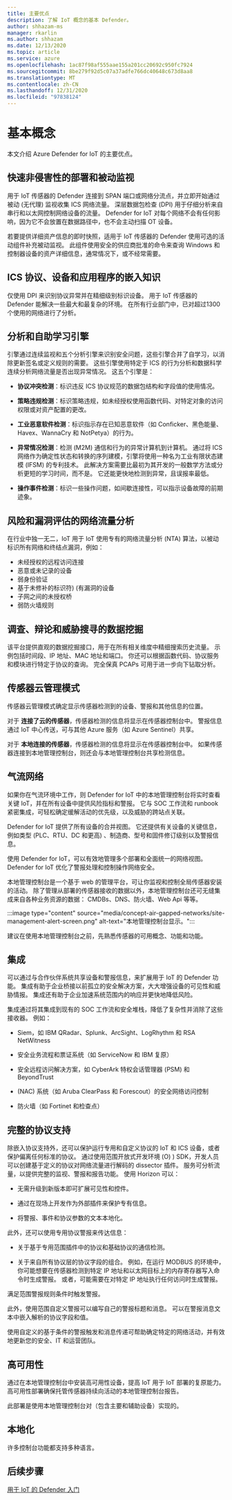 ```yaml
---
title: 主要优点
description: 了解 IoT 概念的基本 Defender。
author: shhazam-ms
manager: rkarlin
ms.author: shhazam
ms.date: 12/13/2020
ms.topic: article
ms.service: azure
ms.openlocfilehash: 1ac87f98af555aae155a201cc20692c950fc7924
ms.sourcegitcommit: 8be279f92d5c07a37adfe766dc40648c673d8aa8
ms.translationtype: MT
ms.contentlocale: zh-CN
ms.lasthandoff: 12/31/2020
ms.locfileid: "97838124"
---
```

# <a name="basic-concepts"></a>基本概念 

本文介绍 Azure Defender for IoT 的主要优点。

## <a name="rapid-non-invasive-deployment-and-passive-monitoring"></a>快速非侵害性的部署和被动监视

用于 IoT 传感器的 Defender 连接到 SPAN 端口或网络分流点，并立即开始通过被动 (无代理) 监视收集 ICS 网络流量。 深层数据包检查 (DPI) 用于仔细分析来自串行和以太网控制网络设备的流量。 Defender for IoT 对每个网络不会有任何影响，因为它不会放置在数据路径中，也不会主动扫描 OT 设备。 

若要提供详细资产信息的即时快照，适用于 IoT 传感器的 Defender 使用可选的活动组件补充被动监视。 此组件使用安全的供应商批准的命令来查询 Windows 和控制器设备的资产详细信息，通常情况下，或不经常需要。

## <a name="embedded-knowledge-of-ics-protocols-devices-and-applications"></a>ICS 协议、设备和应用程序的嵌入知识

仅使用 DPI 来识别协议异常并在精细级别标识设备。 用于 IoT 传感器的 Defender 能解决一些最大和最复杂的环境。 在所有行业部门中，已对超过1300个使用的网络进行了分析。

## <a name="analytics-and-self-learning-engines"></a>分析和自助学习引擎

引擎通过连续监视和五个分析引擎来识别安全问题，这些引擎合并了自学习，以消除更新签名或定义规则的需要。 这些引擎使用特定于 ICS 的行为分析和数据科学连续分析网络流量是否出现异常情况。 这五个引擎是：

- **协议冲突检测**：标识违反 ICS 协议规范的数据包结构和字段值的使用情况。

- **策略违规检测**：标识策略违规，如未经授权使用函数代码、对特定对象的访问权限或对资产配置的更改。

- **工业恶意软件检测**：标识指示存在已知恶意软件（如 Conficker、黑色能量、Havex、WannaCry 和 NotPetya）的行为。

- **异常情况检测**：检测 (M2M) 通信和行为的异常计算机到计算机。 通过将 ICS 网络作为确定性状态和转换的序列建模，引擎将使用一种名为工业有限状态建模 (IFSM) 的专利技术。 此解决方案需要比最初为其开发的一般数学方法或分析更短的学习时间，而不是。 它还能更快地检测到异常，且误报率最低。

- **操作事件检测**：标识一些操作问题，如间歇连接性，可以指示设备故障的前期迹象。

## <a name="network-traffic-analysis-for-risk-and-vulnerability-assessment"></a>风险和漏洞评估的网络流量分析

在行业中独一无二，IoT 用于 IoT 使用专有的网络流量分析 (NTA) 算法，以被动标识所有网络和终结点漏洞，例如：

- 未经授权的远程访问连接
- 恶意或未记录的设备
- 弱身份验证
- 基于未修补的标识符)  (有漏洞的设备
- 子网之间的未授权桥
- 弱防火墙规则

## <a name="data-mining-for-investigations-forensics-and-threat-hunting"></a>调查、辩论和威胁搜寻的数据挖掘

该平台提供直观的数据挖掘接口，用于在所有相关维度中精细搜索历史流量。 示例包括时间段、IP 地址、MAC 地址和端口。 你还可以根据函数代码、协议服务和模块进行特定于协议的查询。 完全保真 PCAPs 可用于进一步向下钻取分析。

## <a name="sensor-cloud-management-mode"></a>传感器云管理模式

传感器云管理模式确定显示传感器检测到的设备、警报和其他信息的位置。

对于 **连接了云的传感器**，传感器检测的信息将显示在传感器控制台中。 警报信息通过 IoT 中心传送，可与其他 Azure 服务（如 Azure Sentinel）共享。

对于 **本地连接的传感器**，传感器检测的信息将显示在传感器控制台中。 如果传感器连接到本地管理控制台，则还会与本地管理控制台共享检测信息。

## <a name="air-gapped-networks"></a>气流网络

如果你在气流环境中工作，则 Defender for IoT 中的本地管理控制台将实时查看关键 IoT，并在所有设备中提供风险指标和警报。 它与 SOC 工作流和 runbook 紧密集成，可轻松确定缓解活动的优先级，以及威胁的跨站点关联。  

Defender for IoT 提供了所有设备的合并视图。 它还提供有关设备的关键信息，例如类型 (PLC、RTU、DC 和更高) 、制造商、型号和固件修订级别以及警报信息。  

使用 Defender for IoT，可以有效地管理多个部署和全面统一的网络视图。 Defender for IoT 优化了警报处理和控制操作网络安全。

本地管理控制台是一个基于 web 的管理平台，可让你监视和控制全局传感器安装的活动。 除了管理从部署的传感器接收的数据以外，本地管理控制台还可无缝集成来自各种业务资源的数据： CMDBs、DNS、防火墙、Web Api 等等。

:::image type="content" source="media/concept-air-gapped-networks/site-management-alert-screen.png" alt-text="本地管理控制台显示。":::

建议在使用本地管理控制台之前，先熟悉传感器的可用概念、功能和功能。

## <a name="integrations"></a>集成

可以通过与合作伙伴系统共享设备和警报信息，来扩展用于 IoT 的 Defender 功能。 集成有助于企业桥接以前孤立的安全解决方案，大大增强设备的可见性和威胁情报。 集成还有助于企业加速系统范围内的响应并更快地降低风险。 

集成通过将其集成到现有的 SOC 工作流和安全堆栈，降低了复杂性并消除了这些接收器。 例如：

- Siem，如 IBM QRadar、Splunk、ArcSight、LogRhythm 和 RSA NetWitness

- 安全业务流程和票证系统（如 ServiceNow 和 IBM 复原）

- 安全远程访问解决方案，如 CyberArk 特权会话管理器 (PSM) 和 BeyondTrust

-  (NAC) 系统（如 Aruba ClearPass 和 Forescout）的安全网络访问控制

- 防火墙（如 Fortinet 和检查点）

## <a name="complete-protocol-support"></a>完整的协议支持

除嵌入协议支持外，还可以保护运行专用和自定义协议的 IoT 和 ICS 设备，或者保护偏离任何标准的协议。 通过使用范围开放式开发环境 (O) ) SDK，开发人员可以创建基于定义的协议对网络流量进行解码的 dissector 插件。 服务可分析流量，以提供完整的监视、警报和报告功能。 使用 Horizon 可以：

- 无需升级到新版本即可扩展可见性和控件。

- 通过在现场上开发作为外部插件来保护专有信息。

- 将警报、事件和协议参数的文本本地化。

此外，还可以使用专用协议警报来传达信息：

- 关于基于专用范围插件中的协议和基础协议的通信检测。

- 关于来自所有协议层的协议字段的组合。 例如，在运行 MODBUS 的环境中，你可能想要在传感器检测到特定 IP 地址和以太网目标上的内存寄存器写入命令时生成警报。 或者，可能需要在对特定 IP 地址执行任何访问时生成警报。

满足范围警报规则条件时触发警报。

此外，使用范围自定义警报可以编写自己的警报标题和消息。 可以在警报消息文本中嵌入解析的协议字段和值。

使用自定义的基于条件的警报触发和消息传递可帮助确定特定的网络活动，并有效地更新您的安全、IT 和运营团队。


## <a name="high-availability"></a>高可用性

通过在本地管理控制台中安装高可用性设备，提高 IoT 用于 IoT 部署的复原能力。 高可用性部署确保托管传感器持续向活动的本地管理控制台报告。

此部署是使用本地管理控制台对（包含主要和辅助设备）实现的。

## <a name="localization"></a>本地化

许多控制台功能都支持多种语言。

## <a name="next-step"></a>后续步骤

[用于 IoT 的 Defender 入门](getting-started.md)
